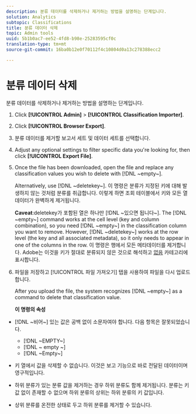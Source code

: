 ```yaml
---
description: 분류 데이터를 삭제하거나 제거하는 방법을 설명하는 단계입니다.
solution: Analytics
subtopic: Classifications
title: 분류 데이터 삭제
topic: Admin tools
uuid: 5b1b0ac7-ee52-4fd8-b98e-25283595cf0c
translation-type: tm+mt
source-git-commit: 16ba0b12e0f70112f4c10804d0a13c278388ecc2

---
```



# 분류 데이터 삭제

분류 데이터를 삭제하거나 제거하는 방법을 설명하는 단계입니다.

1. Click **[!UICONTROL Admin]** &gt; **[!UICONTROL Classification Importer]**.
1. Click **[!UICONTROL Browser Export]**.
1. 분류 데이터를 제거할 보고서 세트 및 데이터 세트를 선택합니다.
1. Adjust any optional settings to filter specific data you're looking for, then click **[!UICONTROL Export File]**.
1. Once the file has been downloaded, open the file and replace any classification values you wish to delete with [!DNL ~empty~].

   Alternatively, use [!DNL ~deletekey~]. 이 명령은 분류가 지정된 키에 대해 발생하지 않는 것처럼 분류를 취급합니다. 이렇게 하면 조회 테이블에서 키와 모든 열 데이터가 완벽하게 제거됩니다.

   **Caveat**:deletekey가 포함된 열은 하나만 [!DNL ~있으면 됩니다~]. The [!DNL ~empty~] command works at the cell level (key and column combination), so you need [!DNL ~empty~] in the classification column you want to remove. However, [!DNL ~deletekey~] works at the row level (the key and all associated metadata), so it only needs to appear in one of the columns in the row. 이 명령은 행에서 모든 메타데이터를 제거합니다. Adobe는 이것을 키가 절대로 분류되지 않은 것으로 해석하고 [없음](/help/components/c-classifications2/c-classifications-importer/nonclassified-keys.md#concept_233E51DDF3084FF7B7EA89381C73C5FF) 카테고리에 표시합니다.

1. 파일을 저장하고 [!UICONTROL 파일 가져오기] 탭을 사용하여 파일을 다시 업로드합니다.

   After you upload the file, the system recognizes [!DNL ~empty~] as a command to delete that classification value.

   **이 명령의 속성**

* [!DNL ~비어~] 있는 값은 공백 없이 소문자여야 합니다. 다음 항목은 잘못되었습니다.

   * [!DNL ~EMPTY~]
   * [!DNL ~ empty ~]
   * [!DNL ~Empty~]

* 키 열에서 값을 삭제할 수 없습니다. 이것은 보고 기능으로 바로 전달된 데이터이며 영구적입니다.
* 하위 분류가 있는 분류 값을 제거하는 경우 하위 분류도 함께 제거됩니다. 분류는 키 값 없이 존재할 수 없으며 하위 분류의 상위는 하위 분류의 키 값입니다.
* 상위 분류를 온전한 상태로 두고 하위 분류를 제거할 수 있습니다.

